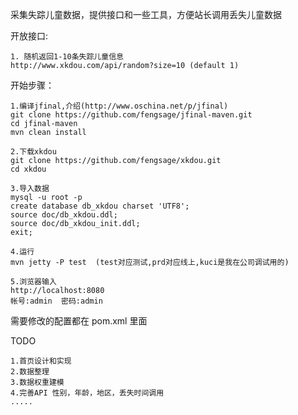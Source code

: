 采集失踪儿童数据，提供接口和一些工具，方便站长调用丢失儿童数据

开放接口:

	1. 随机返回1-10条失踪儿童信息
	http://www.xkdou.com/api/random?size=10 (default 1)
	

开始步骤：
	
	1.编译jfinal,介绍(http://www.oschina.net/p/jfinal)
	git clone https://github.com/fengsage/jfinal-maven.git
	cd jfinal-maven
	mvn clean install
	
	2.下载xkdou
	git clone https://github.com/fengsage/xkdou.git
	cd xkdou
	
	3.导入数据
	mysql -u root -p
	create database db_xkdou charset 'UTF8';
	source doc/db_xkdou.ddl;
	source doc/db_xkdou_init.ddl;
	exit;
	
	4.运行
	mvn jetty -P test  (test对应测试,prd对应线上,kuci是我在公司调试用的)
	
	5.浏览器输入
	http://localhost:8080
	帐号:admin  密码:admin

需要修改的配置都在  pom.xml 里面


TODO

	1.首页设计和实现 
	2.数据整理
	3.数据权重建模
	4.完善API 性别，年龄，地区，丢失时间调用
	.....
	
